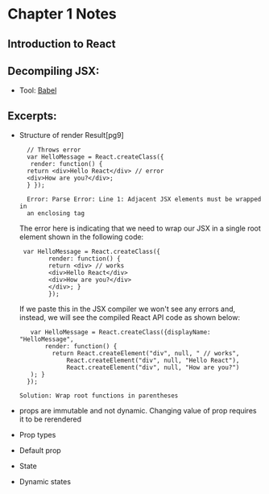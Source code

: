 # Chapter 1 Notes

## Introduction to React

## Decompiling JSX:

- Tool: [Babel](babeljs.io/repl)

## Excerpts:

- Structure of render Result[pg9]
    ```
      // Throws error
      var HelloMessage = React.createClass({
       render: function() {
      return <div>Hello React</div> // error
      <div>How are you?</div>;
      } });

      Error: Parse Error: Line 1: Adjacent JSX elements must be wrapped in
      an enclosing tag
    ```
    The error here is indicating that we need to wrap our JSX in a single root element shown in the following code:
    ```  
     var HelloMessage = React.createClass({
            render: function() {
            return <div> // works
            <div>Hello React</div>
            <div>How are you?</div>
            </div>; }
            });
    ```
    If we paste this in the JSX compiler we won't see any errors and, instead, we will see the compiled React API code as shown below:
    ```
       var HelloMessage = React.createClass({displayName: "HelloMessage",
           render: function() {
             return React.createElement("div", null, " // works",
                 React.createElement("div", null, "Hello React"),
                 React.createElement("div", null, "How are you?")
       ); }
      });
    ```
      Solution: Wrap root functions in parentheses
- props are immutable and not dynamic.
  Changing value of prop requires it to be rerendered

- Prop types
- Default prop
- State
- Dynamic states
